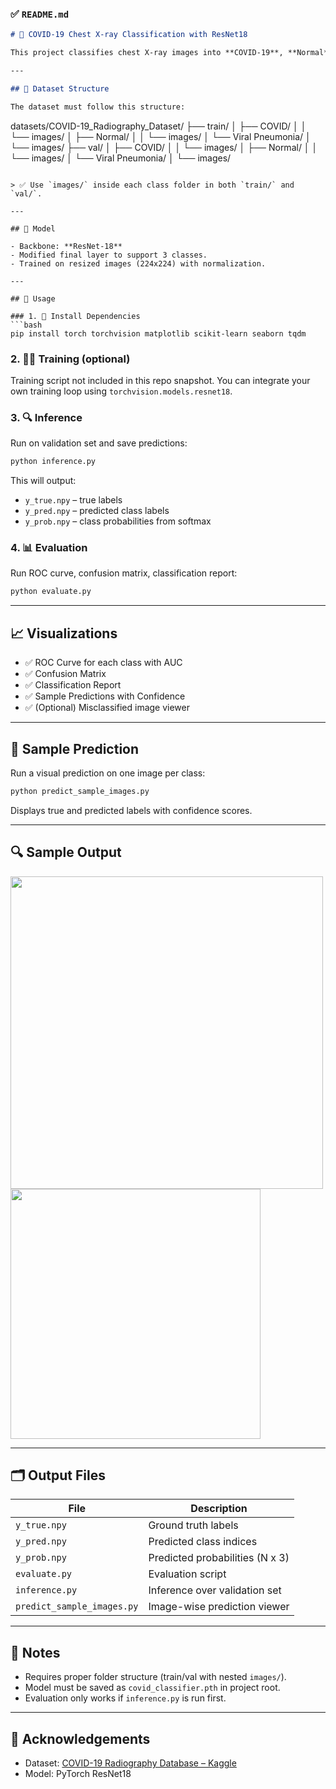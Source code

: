 ### ✅ `README.md`

```markdown
# 🦠 COVID-19 Chest X-ray Classification with ResNet18

This project classifies chest X-ray images into **COVID-19**, **Normal**, or **Viral Pneumonia** using a deep learning model (ResNet18). It is trained and evaluated using the **COVID-19 Radiography Dataset**.

---

## 📁 Dataset Structure

The dataset must follow this structure:

```

datasets/COVID-19\_Radiography\_Dataset/
├── train/
│   ├── COVID/
│   │   └── images/
│   ├── Normal/
│   │   └── images/
│   └── Viral Pneumonia/
│       └── images/
├── val/
│   ├── COVID/
│   │   └── images/
│   ├── Normal/
│   │   └── images/
│   └── Viral Pneumonia/
│       └── images/

````

> ✅ Use `images/` inside each class folder in both `train/` and `val/`.

---

## 🧠 Model

- Backbone: **ResNet-18**
- Modified final layer to support 3 classes.
- Trained on resized images (224x224) with normalization.

---

## 🚀 Usage

### 1. 🔧 Install Dependencies
```bash
pip install torch torchvision matplotlib scikit-learn seaborn tqdm
````

### 2. 🏋️‍♂️ Training (optional)

Training script not included in this repo snapshot. You can integrate your own training loop using `torchvision.models.resnet18`.

### 3. 🔍 Inference

Run on validation set and save predictions:

```bash
python inference.py
```

This will output:

* `y_true.npy` – true labels
* `y_pred.npy` – predicted class labels
* `y_prob.npy` – class probabilities from softmax

### 4. 📊 Evaluation

Run ROC curve, confusion matrix, classification report:

```bash
python evaluate.py
```

---

## 📈 Visualizations

* ✅ ROC Curve for each class with AUC
* ✅ Confusion Matrix
* ✅ Classification Report
* ✅ Sample Predictions with Confidence
* ✅ (Optional) Misclassified image viewer

---

## 🧪 Sample Prediction

Run a visual prediction on one image per class:

```bash
python predict_sample_images.py
```

Displays true and predicted labels with confidence scores.

---

## 🔍 Sample Output

<img src="sample_roc_curve.png" width="500"/>
<img src="sample_confusion_matrix.png" width="400"/>

---

## 🗂️ Output Files

| File                       | Description                     |
| -------------------------- | ------------------------------- |
| `y_true.npy`               | Ground truth labels             |
| `y_pred.npy`               | Predicted class indices         |
| `y_prob.npy`               | Predicted probabilities (N x 3) |
| `evaluate.py`              | Evaluation script               |
| `inference.py`             | Inference over validation set   |
| `predict_sample_images.py` | Image-wise prediction viewer    |

---

## 📌 Notes

* Requires proper folder structure (train/val with nested `images/`).
* Model must be saved as `covid_classifier.pth` in project root.
* Evaluation only works if `inference.py` is run first.

---

## 🙌 Acknowledgements

* Dataset: [COVID-19 Radiography Database – Kaggle](https://www.kaggle.com/tawsifurrahman/covid19-radiography-database)
* Model: PyTorch ResNet18



